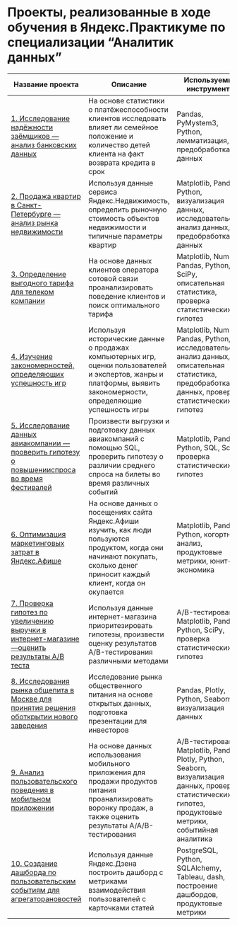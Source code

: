 # Проекты, реализованные в ходе обучения в Яндекс.Практикуме по специализации “Аналитик данных”

| Название проекта                                                                               | Описание                                                                                                                                                                       | Используемые инструменты                                                                                                                                       |
|------------------------------------------------------------------------------------------------|--------------------------------------------------------------------------------------------------------------------------------------------------------------------------------|----------------------------------------------------------------------------------------------------------------------------------------------------------------|
| [1. Исследование надёжности заёмщиков — анализ банковских данных](https://github.com/jerzydy/Praktikum/tree/main/Исследование%20надёжности%20заёмщиков%20—%20анализ%20банковских%20данных)                                | На основе статистики о платёжеспособности клиентов исследовать влияет ли семейное положение и количество детей клиента на факт возврата кредита в срок                         | Pandas, PyMystem3, Python, лемматизация, предобработка данных                                                                                                  |
| [2. Продажа квартир в Санкт-Петербурге — анализ рынка недвижимости](https://github.com/jerzydy/Praktikum/tree/main/Продажа%20квартир%20в%20Санкт-Петербурге%20—%20анализ%20рынка%20недвижимости)                              | Используя данные сервиса Яндекс.Недвижимость, определить рыночную стоимость объектов недвижимости и типичные параметры квартир                                                 | Matplotlib, Pandas, Python, визуализация данных, исследовательский анализ данных, предобработка данных                                                         |
| [3. Определение выгодного тарифа для телеком компании](https://github.com/jerzydy/Praktikum/tree/main/Определение%20выгодного%20тарифа%20для%20телеком%20компании)                                           | На основе данных клиентов оператора сотовой связи проанализировать поведение клиентов и поиск оптимального тарифа                                                              | Matplotlib, NumPy, Pandas, Python, SciPy, описательная статистика, проверка статистических гипотез                                                             |
| [4. Изучение закономерностей, определяющих успешность игр](https://github.com/jerzydy/Praktikum/tree/main/Изучение%20закономерностей%2C%20определяющих%20успешность%20игр)                                       | Используя исторические данные о продажах компьютерных игр, оценки пользователей и экспертов, жанры и платформы, выявить закономерности, определяющие успешность игры           | Matplotlib, NumPy, Pandas, Python, исследовательский анализ данных, описательная статистика, предобработка данных, проверка статистических гипотез             |
| [5. Исследование данных авиакомпании — проверить гипотезу о повышенииспроса во время фестивалей](https://github.com/jerzydy/Praktikum/tree/main/Исследование%20данных%20авиакомпании%20—%20проверка%20гипотез) | Произвести выгрузки и подготовку данных авиакомпаний с помощью SQL, проверить гипотезу о различии среднего спроса на билеты во время различных событий                         | Matplotlib, Pandas, Python, SQL, SciPy, проверка статистических гипотез                                                                                        |
| [6. Оптимизация маркетинговых затрат в Яндекс.Афише](https://github.com/jerzydy/Praktikum/tree/main/Оптимизация%20маркетинговых%20затрат%20в%20Яндекс.Афише)                                             | На основе данных о посещениях сайта Яндекс.Афиши изучить, как люди пользуются продуктом, когда они начинают покупать, сколько денег приносит каждый клиент, когда он окупается | Matplotlib, Pandas, Python, когортный анализ, продуктовые метрики, юнит-экономика                                                                              |
| [7. Проверка гипотез по увеличению выручки в интернет-магазине —оценить результаты A/B теста](https://github.com/jerzydy/Praktikum/tree/main/Проверка%20гипотез%20по%20увеличению%20выручки%20в%20интернет-магазине)    | Используя данные интернет-магазина приоритезировать гипотезы, произвести оценку результатов A/B-тестирования различными методами                                               | A/B-тестирование, Matplotlib, Pandas, Python, SciPy, проверка статистических гипотез                                                                           |
| [8. Исследования рынка общепита в Москве для принятия решения оботкрытии нового заведения](https://github.com/jerzydy/Praktikum/tree/main/Исследование%20рынка%20заведений%20общественного%20питания%20Москвы)       | Исследование рынка общественного питания на основе открытых данных, подготовка презентации для инвесторов                                                                      | Pandas, Plotly, Python, Seaborn, визуализация данных                                                                                                           |
| [9. Анализ пользовательского поведения в мобильном приложении](https://github.com/jerzydy/Praktikum/tree/main/Анализ%20пользовательского%20поведения%20в%20мобильном%20приложении)                                   | На основе данных использования мобильного приложения для продажи продуктов питания проанализировать воронку продаж, а также оценить результаты A/A/B-тестирования              | A/B-тестирование, Matplotlib, Pandas, Plotly, Python, Seaborn, визуализация данных, проверка статистических гипотез, продуктовые метрики, событийная аналитика |
| [10. Создание дашборда по пользовательским событиям для агрегаторановостей](https://github.com/jerzydy/Praktikum/tree/main/Создание%20дашборда%20по%20пользовательским%20событиям%20для%20агрегаторановостей)                      | Используя данные Яндекс.Дзена построить дашборд с метриками взаимодействия пользователей с карточками статей                                                                   | PostgreSQL, Python, SQLAlchemy, Tableau, dash, построение дашбордов, продуктовые метрики                                                                       |
